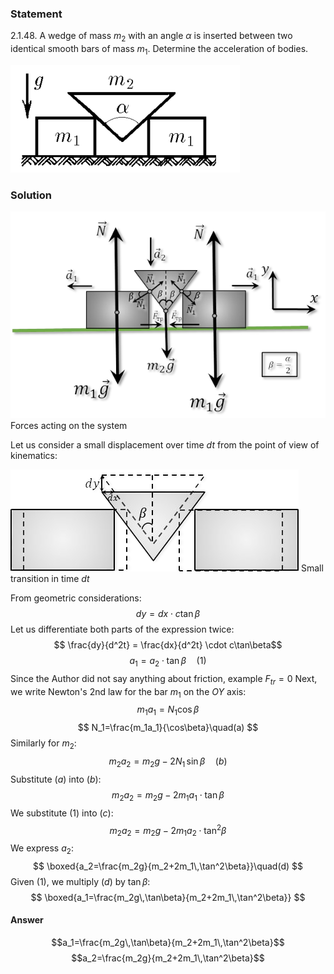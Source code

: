 ###  Statement 

$2.1.48.$ A wedge of mass $m_2$ with an angle $\alpha$ is inserted between two identical smooth bars of mass $m_1$. Determine the acceleration of bodies. 

![ For problem $2.1.48$ |367x172, 39%](../../img/2.1.48/statement.png)

### Solution

![ Forces acting on the system |617x405, 67%](../../img/2.1.48/sol.png)  Forces acting on the system 

Let us consider a small displacement over time $dt$ from the point of view of kinematics: 

![ Small transition in time $dt$ |461x163, 47%](../../img/2.1.48/sol1.png)  Small transition in time $dt$ 

From geometric considerations: $$ dy = dx \cdot c\tan\beta$$ Let us differentiate both parts of the expression twice: $$ \frac{dy}{d^2t} = \frac{dx}{d^2t} \cdot c\tan\beta$$ $$ a_1 = a_2 \cdot \tan\beta\quad(1) $$ Since the Author did not say anything about friction, example $F_{tr}=0$ Next, we write Newton's 2nd law for the bar $m_1$ on the $OY$ axis: $$ m_1a_1=N_1\cos\beta$$ $$ N_1=\frac{m_1a_1}{\cos\beta}\quad(a) $$ Similarly for $m_2$: $$ m_2a_2=m_2g-2N_1\,\sin\beta\quad(b) $$ Substitute $(a)$ into $(b)$: $$ m_2a_2=m_2g-2m_1a_1\cdot \tan\beta$$ We substitute $(1)$ into $(c)$: $$ m_2a_2=m_2g-2m_1a_2\cdot \tan^2\beta$$ We express $a_2$: $$ \boxed{a_2=\frac{m_2g}{m_2+2m_1\,\tan^2\beta}}\quad(d) $$ Given $(1)$, we multiply $(d)$ by $\tan\beta$: $$ \boxed{a_1=\frac{m_2g\,\tan\beta}{m_2+2m_1\,\tan^2\beta}} $$ 

#### Answer

$$a_1=\frac{m_2g\,\tan\beta}{m_2+2m_1\,\tan^2\beta}$$ $$a_2=\frac{m_2g}{m_2+2m_1\,\tan^2\beta}$$ 
